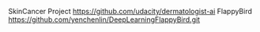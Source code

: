 SkinCancer Project
https://github.com/udacity/dermatologist-ai
FlappyBird
https://github.com/yenchenlin/DeepLearningFlappyBird.git
